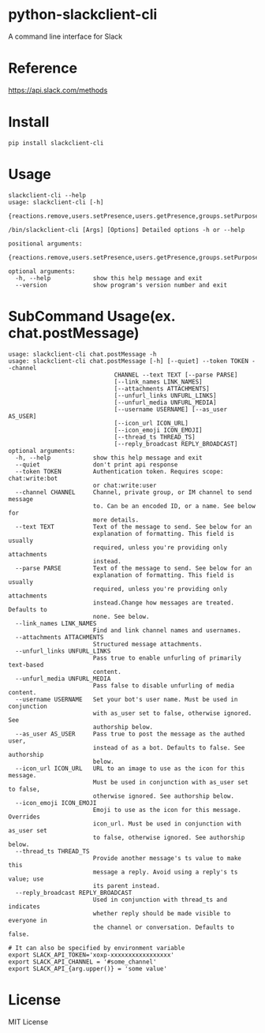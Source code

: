 # python-slackclient-cli
A command line interface for Slack

# Reference
  https://api.slack.com/methods

# Install
    pip install slackclient-cli

# Usage
    slackclient-cli --help
    usage: slackclient-cli [-h]
      {reactions.remove,users.setPresence,users.getPresence,groups.setPurpose,usergroups.users.update,dnd.info,reminders.info,pins.list,mpim.open,channels.kick,reminders.add,channels.unarchive,team.profile.get,im.replies,channels.join,mpim.close,groups.setTopic,emoji.list,reactions.get,chat.update,groups.list,groups.archive,stars.list,mpim.list,im.history,auth.revoke,groups.open,mpim.mark,groups.info,im.close,im.list,files.comments.delete,team.accessLogs,usergroups.users.list,groups.kick,bots.info,groups.history,users.profile.get,groups.unarchive,channels.invite,groups.replies,files.sharedPublicURL,search.files,channels.rename,channels.list,im.open,team.info,channels.leave,chat.postMessage,users.list,groups.invite,team.billableInfo,groups.rename,files.comments.edit,groups.createChild,groups.create,reminders.delete,auth.test,oauth.access,users.setPhoto,pins.remove,im.mark,dnd.teamInfo,stars.remove,reminders.list,chat.delete,users.setActive,channels.replies,channels.history,files.upload,pins.add,groups.mark,channels.archive,mpim.history,search.all,users.info,usergroups.list,channels.info,files.comments.add,dnd.setSnooze,files.delete,files.list,channels.setTopic,files.info,stars.add,usergroups.disable,mpim.replies,team.integrationLogs,users.deletePhoto,reminders.complete,channels.setPurpose,dnd.endDnd,channels.mark,search.messages,channels.create,users.identity,groups.leave,usergroups.enable,dnd.endSnooze,users.profile.set,chat.meMessage,files.revokePublicURL,usergroups.update,reactions.add,reactions.list,usergroups.create,groups.close}

    /bin/slackclient-cli [Args] [Options] Detailed options -h or --help

    positional arguments:
      {reactions.remove,users.setPresence,users.getPresence,groups.setPurpose,usergroups.users.update,dnd.info,reminders.info,pins.list,mpim.open,channels.kick,reminders.add,channels.unarchive,team.profile.get,im.replies,channels.join,mpim.close,groups.setTopic,emoji.list,reactions.get,chat.update,groups.list,groups.archive,stars.list,mpim.list,im.history,auth.revoke,groups.open,mpim.mark,groups.info,im.close,im.list,files.comments.delete,team.accessLogs,usergroups.users.list,groups.kick,bots.info,groups.history,users.profile.get,groups.unarchive,channels.invite,groups.replies,files.sharedPublicURL,search.files,channels.rename,channels.list,im.open,team.info,channels.leave,chat.postMessage,users.list,groups.invite,team.billableInfo,groups.rename,files.comments.edit,groups.createChild,groups.create,reminders.delete,auth.test,oauth.access,users.setPhoto,pins.remove,im.mark,dnd.teamInfo,stars.remove,reminders.list,chat.delete,users.setActive,channels.replies,channels.history,files.upload,pins.add,groups.mark,channels.archive,mpim.history,search.all,users.info,usergroups.list,channels.info,files.comments.add,dnd.setSnooze,files.delete,files.list,channels.setTopic,files.info,stars.add,usergroups.disable,mpim.replies,team.integrationLogs,users.deletePhoto,reminders.complete,channels.setPurpose,dnd.endDnd,channels.mark,search.messages,channels.create,users.identity,groups.leave,usergroups.enable,dnd.endSnooze,users.profile.set,chat.meMessage,files.revokePublicURL,usergroups.update,reactions.add,reactions.list,usergroups.create,groups.close

    optional arguments:
      -h, --help            show this help message and exit
      --version             show program's version number and exit

# SubCommand Usage(ex. chat.postMessage)
    usage: slackclient-cli chat.postMessage -h
    usage: slackclient-cli chat.postMessage [-h] [--quiet] --token TOKEN --channel
                                  CHANNEL --text TEXT [--parse PARSE]
                                  [--link_names LINK_NAMES]
                                  [--attachments ATTACHMENTS]
                                  [--unfurl_links UNFURL_LINKS]
                                  [--unfurl_media UNFURL_MEDIA]
                                  [--username USERNAME] [--as_user AS_USER]
                                  [--icon_url ICON_URL]
                                  [--icon_emoji ICON_EMOJI]
                                  [--thread_ts THREAD_TS]
                                  [--reply_broadcast REPLY_BROADCAST]
    optional arguments:
      -h, --help            show this help message and exit
      --quiet               don't print api response
      --token TOKEN         Authentication token. Requires scope: chat:write:bot
                            or chat:write:user
      --channel CHANNEL     Channel, private group, or IM channel to send message
                            to. Can be an encoded ID, or a name. See below for
                            more details.
      --text TEXT           Text of the message to send. See below for an
                            explanation of formatting. This field is usually
                            required, unless you're providing only attachments
                            instead.
      --parse PARSE         Text of the message to send. See below for an
                            explanation of formatting. This field is usually
                            required, unless you're providing only attachments
                            instead.Change how messages are treated. Defaults to
                            none. See below.
      --link_names LINK_NAMES
                            Find and link channel names and usernames.
      --attachments ATTACHMENTS
                            Structured message attachments.
      --unfurl_links UNFURL_LINKS
                            Pass true to enable unfurling of primarily text-based
                            content.
      --unfurl_media UNFURL_MEDIA
                            Pass false to disable unfurling of media content.
      --username USERNAME   Set your bot's user name. Must be used in conjunction
                            with as_user set to false, otherwise ignored. See
                            authorship below.
      --as_user AS_USER     Pass true to post the message as the authed user,
                            instead of as a bot. Defaults to false. See authorship
                            below.
      --icon_url ICON_URL   URL to an image to use as the icon for this message.
                            Must be used in conjunction with as_user set to false,
                            otherwise ignored. See authorship below.
      --icon_emoji ICON_EMOJI
                            Emoji to use as the icon for this message. Overrides
                            icon_url. Must be used in conjunction with as_user set
                            to false, otherwise ignored. See authorship below.
      --thread_ts THREAD_TS
                            Provide another message's ts value to make this
                            message a reply. Avoid using a reply's ts value; use
                            its parent instead.
      --reply_broadcast REPLY_BROADCAST
                            Used in conjunction with thread_ts and indicates
                            whether reply should be made visible to everyone in
                            the channel or conversation. Defaults to false.

    # It can also be specified by environment variable
    export SLACK_API_TOKEN='xoxp-xxxxxxxxxxxxxxxxx'
    export SLACK_API_CHANNEL = '#some_channel'
    export SLACK_API_{arg.upper()} = 'some value'

# License
MIT License
